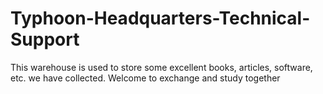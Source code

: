 # Typhoon-Headquarters-Technical-Support
This warehouse is used to store some excellent books, articles, software, etc. we have collected. Welcome to exchange and study together
